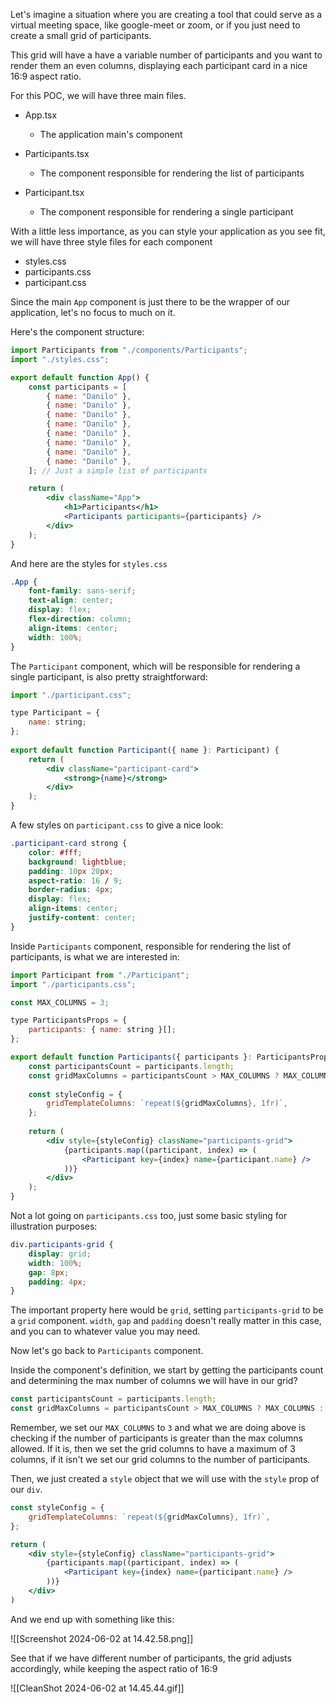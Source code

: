 
Let's imagine a situation where you are creating a tool that could serve as a virtual meeting space, like google-meet or zoom, or if you just need to create a small grid of participants. 

This grid will have a have a variable number of participants and you want to render them an even columns, displaying each participant card in a nice 16:9 aspect ratio.

For this POC, we will have three main files.

- App.tsx
	- The application main's component
	
- Participants.tsx
	- The component responsible for rendering the list of participants
	
- Participant.tsx
	- The component responsible for rendering a single participant


With a little less importance, as you can style your application as you see fit, we will have three style files for each component

- styles.css
- participants.css
- participant.css


Since the main `App` component is just there to be the wrapper of our application, let's no focus to much on it. 

Here's the component structure:

```jsx
import Participants from "./components/Participants";
import "./styles.css";

export default function App() {
	const participants = [
		{ name: "Danilo" },
		{ name: "Danilo" },
		{ name: "Danilo" },
		{ name: "Danilo" },
		{ name: "Danilo" },
		{ name: "Danilo" },
		{ name: "Danilo" },
		{ name: "Danilo" },
	]; // Just a simple list of participants

	return (
		<div className="App">
			<h1>Participants</h1>	
			<Participants participants={participants} />
		</div>
	);
}
```

And here are the styles for `styles.css`

```css
.App {
	font-family: sans-serif;
	text-align: center;
	display: flex;
	flex-direction: column;
	align-items: center;
	width: 100%;
}
```

The `Participant` component, which will be responsible for rendering a single participant, is also pretty straightforward:

```jsx
import "./participant.css";

type Participant = {
	name: string;
};
  
export default function Participant({ name }: Participant) {
	return (
		<div className="participant-card">
			<strong>{name}</strong>
		</div>
	);
}
```

A few styles on `participant.css` to give a nice look:

```css
.participant-card strong {
	color: #fff;
	background: lightblue;
	padding: 10px 20px;
	aspect-ratio: 16 / 9;
	border-radius: 4px;
	display: flex;
	align-items: center;
	justify-content: center;
}
```

Inside `Participants` component, responsible for rendering the list of participants, is what we are interested in:

```jsx
import Participant from "./Participant";
import "./participants.css";

const MAX_COLUMNS = 3;

type ParticipantsProps = {
	participants: { name: string }[];
};

export default function Participants({ participants }: ParticipantsProps) {
	const participantsCount = participants.length;
	const gridMaxColumns = participantsCount > MAX_COLUMNS ? MAX_COLUMNS : participantsCount;
	  
	const styleConfig = {
		gridTemplateColumns: `repeat(${gridMaxColumns}, 1fr)`,
	};
	  
	return (
		<div style={styleConfig} className="participants-grid">
			{participants.map((participant, index) => (
				<Participant key={index} name={participant.name} />
			))}
		</div>
	);
}
```

Not a lot going on `participants.css` too, just some basic styling for illustration purposes:

```css
div.participants-grid {
	display: grid;
	width: 100%;
	gap: 8px;
	padding: 4px;
}
```

The important property here would be `grid`, setting `participants-grid` to be a `grid` component. `width`, `gap` and `padding` doesn't really matter in this case, and you can to whatever value you may need.

Now let's go back to `Participants` component.

Inside the component's definition, we start by getting the participants count and determining the max number of columns we will have in our grid?

```javascript
const participantsCount = participants.length;
const gridMaxColumns = participantsCount > MAX_COLUMNS ? MAX_COLUMNS : participantsCount;
```

Remember, we set our  `MAX_COLUMNS` to `3` and what we are doing above is checking if the number of participants is greater than the max columns allowed.  If it is, then we set the grid columns to have a maximum of 3 columns, if it isn't we set our grid columns to the number of participants.

Then, we just created a `style` object that we will use with the `style` prop of our `div`.

```jsx
const styleConfig = {
	gridTemplateColumns: `repeat(${gridMaxColumns}, 1fr)`,
};

return (
	<div style={styleConfig} className="participants-grid">
		{participants.map((participant, index) => (
			<Participant key={index} name={participant.name} />
		))}
	</div>
)
```

And we end up with something like this:

![[Screenshot 2024-06-02 at 14.42.58.png]]

See that if we have different number of participants, the grid adjusts accordingly, while keeping the aspect ratio of 16:9

![[CleanShot 2024-06-02 at 14.45.44.gif]]
